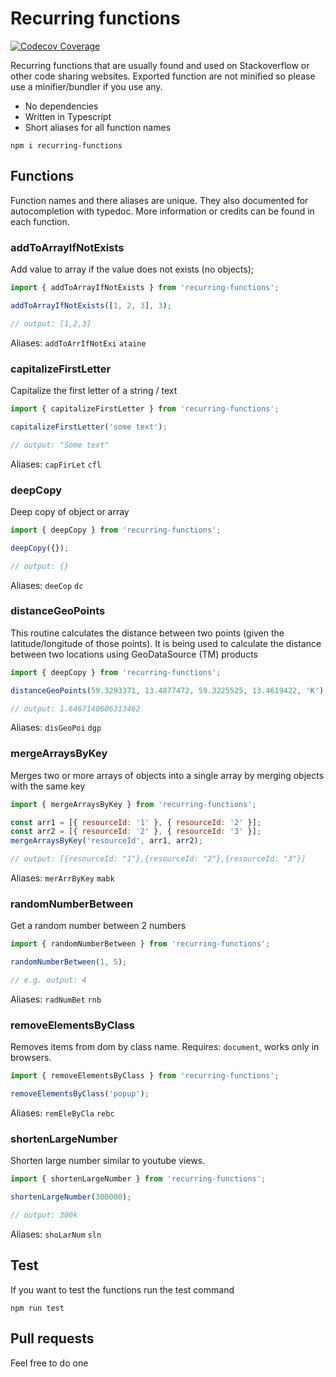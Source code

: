 # Recurring functions

[![Codecov Coverage](https://img.shields.io/codecov/c/github/Leon-Bor/recurring-functions/main>.svg?style=flat-square)](https://codecov.io/gh/Leon-Bor/recurring-functions/)

Recurring functions that are usually found and used on Stackoverflow or other code sharing websites. Exported function are not minified so please use a minifier/bundler if you use any.

- No dependencies
- Written in Typescript
- Short aliases for all function names

```
npm i recurring-functions
```

## Functions

Function names and there aliases are unique. They also documented for autocompletion with typedoc.
More information or credits can be found in each function.

### addToArrayIfNotExists

Add value to array if the value does not exists (no objects);

```js
import { addToArrayIfNotExists } from 'recurring-functions';

addToArrayIfNotExists([1, 2, 3], 3);

// output: [1,2,3]
```

Aliases: `addToArrIfNotExi` `ataine`

### capitalizeFirstLetter

Capitalize the first letter of a string / text

```js
import { capitalizeFirstLetter } from 'recurring-functions';

capitalizeFirstLetter('some text');

// output: "Some text"
```

Aliases: `capFirLet` `cfl`

### deepCopy

Deep copy of object or array

```js
import { deepCopy } from 'recurring-functions';

deepCopy({});

// output: {}
```

Aliases: `deeCop` `dc`

### distanceGeoPoints

This routine calculates the distance between two points (given the
latitude/longitude of those points). It is being used to calculate
the distance between two locations using GeoDataSource (TM) products

```js
import { deepCopy } from 'recurring-functions';

distanceGeoPoints(59.3293371, 13.4877472, 59.3225525, 13.4619422, 'K');

// output: 1.6467140606313462
```

Aliases: `disGeoPoi` `dgp`

### mergeArraysByKey

Merges two or more arrays of objects into a single array by merging objects with the same key

```js
import { mergeArraysByKey } from 'recurring-functions';

const arr1 = [{ resourceId: '1' }, { resourceId: '2' }];
const arr2 = [{ resourceId: '2' }, { resourceId: '3' }];
mergeArraysByKey('resourceId', arr1, arr2);

// output: [{resourceId: "1"},{resourceId: "2"},{resourceId: "3"}]
```

Aliases: `merArrByKey` `mabk`

### randomNumberBetween

Get a random number between 2 numbers

```js
import { randomNumberBetween } from 'recurring-functions';

randomNumberBetween(1, 5);

// e.g. output: 4
```

Aliases: `radNumBet` `rnb`

### removeElementsByClass

Removes items from dom by class name. Requires: `document`, works only in browsers.

```js
import { removeElementsByClass } from 'recurring-functions';

removeElementsByClass('popup');
```

Aliases: `remEleByCla` `rebc`

### shortenLargeNumber

Shorten large number similar to youtube views.

```js
import { shortenLargeNumber } from 'recurring-functions';

shortenLargeNumber(300000);

// output: 300k
```

Aliases: `shoLarNum` `sln`

## Test

If you want to test the functions run the test command

```
npm run test
```

## Pull requests

Feel free to do one
